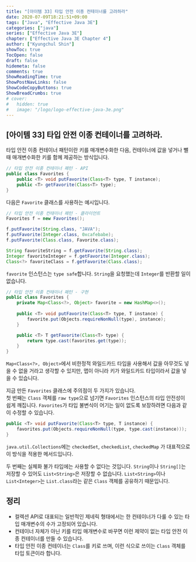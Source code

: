 ```yaml
---
title: "[아이템 33] 타입 안전 이종 컨테이너를 고려하라"
date: 2020-07-09T18:21:51+09:00
tags: ["Java", "Effective Java 3E"]
categories: ["java"]
series: ["Effective Java 3E"]
chapter: ["Effective Java 3E Chapter 4"]
author: ["Kyungchul Shin"]
showToc: true
TocOpen: false
draft: false
hidemeta: false
comments: true
ShowReadingTime: true
ShowPostNavLinks: false
ShowCodeCopyButtons: true
ShowBreadCrumbs: true
# cover:
#   hidden: true
#   image: "/logo/logo-effective-java-3e.png"
---
```

## [아이템 33] 타입 안전 이종 컨테이너를 고려하라.

타입 안전 이종 컨테이너 패턴이란 키를 매개변수화한 다음, 컨테이너에 값을 넣거나 뺄 때 매개변수화한 키를 함께 제공하는 방식입니다.

``` java
// 타입 안전 이종 컨테이너 패턴 - API
public class Favorites {
    public <T> void putFavorite(Class<T> type, T instance);
    public <T> getFavorite(Class<T> type);
}
```

다음은 `Favorite` 클래스를 사용하는 예시입니다.

``` java
// 타입 안전 이종 컨태이너 패턴 - 클라이언트
Favorites f = new Favorites();

f.putFavorite(String.class, "JAVA");
f.putFavorite(Integer.class, 0xcafebabe);
f.putFavorite(Class.class, Favorite.class);

String favoriteString = f.getFavorite(String.class);
Integer favoriteInteger = f.getFavorite(Integer.class);
Class<?> favoriteClass = f.getFavorite(Class.class);
```

`favorite` 인스턴스는 `type safe`합니다. `String`을 요청했는데 `Integer`를 반환할 일이 없습니다.

``` java
// 타입 안전 이종 컨태이너 패턴 - 구현
public class Favorites {
    private Map<Class<?>, Object> favorite = new HashMap<>();
    
    public <T> void putFavorite(Class<T> type, T instance) {
        favorite.put(Objects.requireNonNull(type), instance);
    }

    public <T> T getFavorite(Class<T> type) {
        return type.cast(favorites.get(type));
    }
}

```
`Map<Class<?>, Object>`에서 비한정적 와일드카드 타입을 사용해서 값을 아무것도 넣을 수 없을 거라고 생각할 수 있지만, 맵이 아니라 키가 와일드카드 타입이라서 값을 넣을 수 있습니다.
   
지금 만든 `Favorites` 클래스에 주의점이 두 가지가 있습니다.   
첫 번째는 `Class` 객체를 `raw type`으로 넘기면 `Favorites` 인스턴스의 타입 안전성이 쉽게 깨집니다. `Favorites`가 타입 불변식이 어기는 일이 없도록 보장하려면 다음과 같이 수정할 수 있습니다.

``` java
public <T> void putFavorite(Class<T> type, T instance) {
    favorites.put(Objects.requireNonNull(type, type.cast(instance)));
}
```
`java.util.Collections`에는 `checkedSet`, `checkedList`, `checkedMap` 가 대표적으로 이 방식을 적용한 메서드입니다.

두 번째는 실체화 불가 타입에는 사용할 수 없다는 것입니다. `String`이나 `String[]`는 저장할 수 있어도 `List<String>`은 저장할 수 없습니다. `List<String>`이나 `List<Integer>`는 `List.class`라는 같은 `Class` 객체를 공유하기 때문입니다.
## 정리
- 컬렉션 API로 대표되는 일반적인 제네릭 형태에서는 한 컨테이너가 다룰 수 있는 타입 매개변수의 수가 고정되어 있습니다.
- 컨테이너 자체가 아닌 키를 타입 매개변수로 바꾸면 이런 제약이 없는 타입 안전 이종 컨테이너를 만들 수 있습니다.
- 타입 안전 이종 컨테이너는 `Class`를 키로 쓰며, 이런 식으로 쓰이는 `Class` 객체를 타입 토큰이라 합니다.